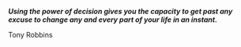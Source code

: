 _**Using the power of decision gives you the capacity to get past any excuse to change any and every part of your life in an instant.**_

Tony Robbins